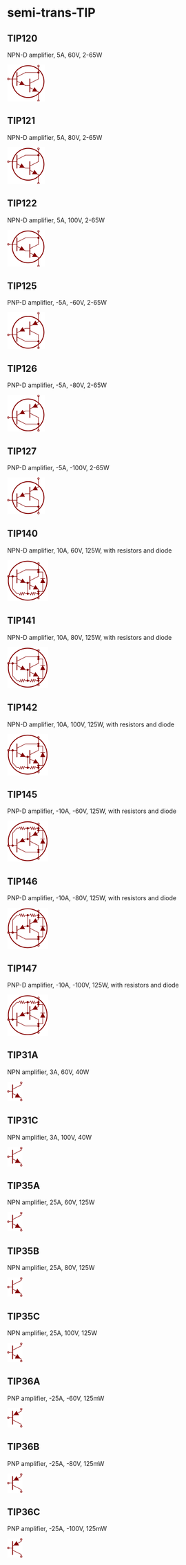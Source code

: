 # semi-trans-TIP

## TIP120
NPN-D amplifier, 5A, 60V, 2-65W

![TIP120__1__1](/images/semi-trans-TIP__TIP120__1__1.png?raw=true) 

## TIP121
NPN-D amplifier, 5A, 80V, 2-65W

![TIP121__1__1](/images/semi-trans-TIP__TIP120__1__1.png?raw=true) 

## TIP122
NPN-D amplifier, 5A, 100V, 2-65W

![TIP122__1__1](/images/semi-trans-TIP__TIP120__1__1.png?raw=true) 

## TIP125
PNP-D amplifier, -5A, -60V, 2-65W

![TIP125__1__1](/images/semi-trans-TIP__TIP125__1__1.png?raw=true) 

## TIP126
PNP-D amplifier, -5A, -80V, 2-65W

![TIP126__1__1](/images/semi-trans-TIP__TIP125__1__1.png?raw=true) 

## TIP127
PNP-D amplifier, -5A, -100V, 2-65W

![TIP127__1__1](/images/semi-trans-TIP__TIP125__1__1.png?raw=true) 

## TIP140
NPN-D amplifier, 10A, 60V, 125W, with resistors and diode

![TIP140__1__1](/images/semi-trans-TIP__TIP140__1__1.png?raw=true) 

## TIP141
NPN-D amplifier, 10A, 80V, 125W, with resistors and diode

![TIP141__1__1](/images/semi-trans-TIP__TIP140__1__1.png?raw=true) 

## TIP142
NPN-D amplifier, 10A, 100V, 125W, with resistors and diode

![TIP142__1__1](/images/semi-trans-TIP__TIP140__1__1.png?raw=true) 

## TIP145
PNP-D amplifier, -10A, -60V, 125W, with resistors and diode

![TIP145__1__1](/images/semi-trans-TIP__TIP145__1__1.png?raw=true) 

## TIP146
PNP-D amplifier, -10A, -80V, 125W, with resistors and diode

![TIP146__1__1](/images/semi-trans-TIP__TIP145__1__1.png?raw=true) 

## TIP147
PNP-D amplifier, -10A, -100V, 125W, with resistors and diode

![TIP147__1__1](/images/semi-trans-TIP__TIP145__1__1.png?raw=true) 

## TIP31A
NPN amplifier, 3A, 60V, 40W

![TIP31A__1__1](/images/semi-trans-MMB__PMST4401__1__1.png?raw=true) 

## TIP31C
NPN amplifier, 3A, 100V, 40W

![TIP31C__1__1](/images/semi-trans-MMB__PMST4401__1__1.png?raw=true) 

## TIP35A
NPN amplifier, 25A, 60V, 125W

![TIP35A__1__1](/images/semi-trans-MMB__PMST4401__1__1.png?raw=true) 

## TIP35B
NPN amplifier, 25A, 80V, 125W

![TIP35B__1__1](/images/semi-trans-MMB__PMST4401__1__1.png?raw=true) 

## TIP35C
NPN amplifier, 25A, 100V, 125W

![TIP35C__1__1](/images/semi-trans-MMB__PMST4401__1__1.png?raw=true) 

## TIP36A
PNP amplifier, -25A, -60V, 125mW

![TIP36A__1__1](/images/semi-trans-MMB__PMST4403__1__1.png?raw=true) 

## TIP36B
PNP amplifier, -25A, -80V, 125mW

![TIP36B__1__1](/images/semi-trans-MMB__PMST4403__1__1.png?raw=true) 

## TIP36C
PNP amplifier, -25A, -100V, 125mW

![TIP36C__1__1](/images/semi-trans-MMB__PMST4403__1__1.png?raw=true) 


